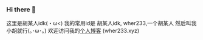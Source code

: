 ### Hi there 👋
这里是胡某人idk(・ω<)
我的常用id是 胡某人idk, wher233,一个胡某人
然后叫我小胡就行(｡･ω･｡)
欢迎访问我的[个人博客](wher233.xyz) (wher233.xyz)

